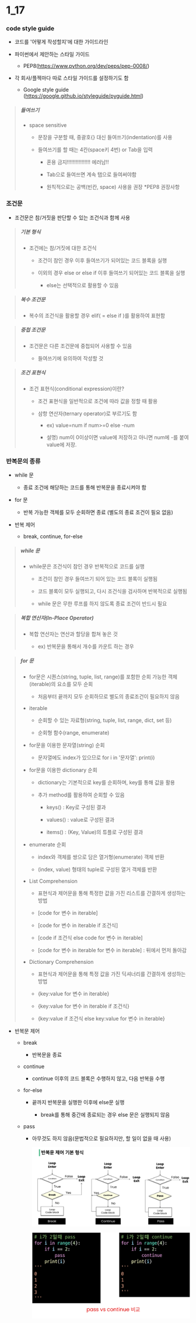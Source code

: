 # 1_17



### code style guide

- 코드를 '어떻게 작성할지'에 대한 가이드라인

- 파이썬에서 제안하는 스타일 가이드
  
  - PEP8(https://www.python.org/dev/peps/pep-0008/)

- 각 회사/플젝마다 따로 스타일 가이드를 설정하기도 함
  
  - Google style guide (https://google.github.io/styleguide/pyguide.html)

> ##### 들여쓰기
> 
> - space sensitive
>   
>   - 문장을 구분할 때, 중괄호{} 대신 들여쓰기(indentation)를 사용
>   
>   - 들여쓰기를 할 때는 4칸(space키 4번) or Tab을 입력
>     
>     - 혼용 금지!!!!!!!!!!!!!!!! 에러남!!
>     
>     - Tab으로 들여쓰면 계속 탭으로 들여써야함
>     
>     - 원칙적으로는 공백(빈칸, space) 사용을 권장 *PEP8 권장사항

### 조건문

- 조건문은 참/거짓을 판단할 수 있는 조건식과 함께 사용

> ##### 기본 형식
> 
> - 조건에는 참/거짓에 대한 조건식
>   
>   - 조건이 참인 경우 이후 들여쓰기가 되어있는 코드 블록을 실행
>   
>   - 이외의 경우 else or else if 이후 들여쓰기 되어있는 코드 블록을 실행
>     
>     - else는 선택적으로 활용할 수 있음

> ##### 복수 조건문
> 
> - 복수의 조건식을 활용할 경우 elif( = else if )를 활용하여 표현함

> ##### 중첩 조건문
> 
> - 조건문은 다른 조건문에 중첩되어 사용할 수 있음
>   
>   - 들여쓰기에 유의하여 작성할 것

> ##### 조건 표현식
> 
> - 조건 표현식(conditional expression)이란?
>   
>   - 조건 표현식을 일반적으로 조건에 따라 값을 정할 때 활용
>   
>   - 삼항 연산자(ternary operator)로 부르기도 함
>     
>     - ex) value=num if num>=0 else -num
>     
>     - 설명) num이 0이상이면 value에 저장하고 아니면 num에 -를 붙여 value에 저장.

### 반복문의 종류

- while 문
  
  - 종료 조건에 해당하는 코드를 통해 반복문을 종료시켜야 함

- for 문
  
  - 반복 가능한 객체를 모두 순회하면 종료 (별도의 종료 조건이 필요 없음)

- 반복 제어
  
  - break, continue, for-else

> ##### while 문
> 
> - while문은 조건식이 참인 경우 반복적으로 코드를 실행
>   
>   - 조건이 참인 경우 들여쓰기 되어 있는 코드 블록이 실행됨
>   
>   - 코드 블록이 모두 실행되고, 다시 조건식을 검사하며 반복적으로 실행됨
>   
>   - while 문은 무한 루프를 하지 않도록 종료 조건이 반드시 필요

> ##### 복합 연산자(In-Place Operator)
> 
> - 복합 연산자는 연산과 할당을 합쳐 놓은 것
>   
>   - ex) 반복문을 통해서 개수를 카운트 하는 경우

> ##### for 문
> 
> - for문은 시퀀스(string, tuple, list, range)를 포함한 순회 가능한 객체(iterable)의 요소를 모두 순회
>   
>   - 처음부터 끝까지 모두 순회하므로 별도의 종료조건이 필요하지 않음
> 
> - iterable
>   
>   - 순회할 수 있는 자료형(string, tuple, list, range, dict, set 등)
>   
>   - 순회형 함수(range, enumerate)
> 
> - for문을 이용한 문자열(string) 순회
>   
>   - 문자열에도 index가 있으므로 for i in '문자열': print(i)
> 
> - for문을 이용한 dictionary 순회
>   
>   - dictionary는 기본적으로 key를 순회하며, key를 통해 값을 활용
>   
>   - 추가 method를 활용하여 순회할 수 있음
>     
>     - keys() : Key로 구성된 결과
>     
>     - values() : value로 구성된 결과
>     
>     - items() : (Key, Value)의 튜플로 구성된 결과
> 
> - enumerate 순회
>   
>   - index와 객체를 쌍으로 담은 열거형(enumerate) 객체 반환
>   
>   - (index, value) 형태의 tuple로 구성된 열거 객체를 반환
> 
> - List Comprehension
>   
>   - 표현식과 제어문을 통해 특정한 값을 가진 리스트를 간결하게 생성하는 방법
>   
>   - [code for 변수 in iterable]
>   
>   - [code for 변수 in iterable if 조건식]
>   
>   - [code if 조건식 else code for 변수 in iterable]
>   
>   - [code for 변수 in iterable for 변수 in iterable] : 뒤에서 먼저 돌아감
> 
> - Dictionary Comprehension
>   
>   - 표현식과 제어문을 통해 특정 값을 가진 딕셔너리를 간결하게 생성하는 방법
>   
>   - {key:value for 변수 in iterable}
>   
>   - {key:value for 변수 in iterable if 조건식}
>   
>   - {key:value if 조건식 else key:value for 변수 in iterable}

- 반복문 제어
  
  - break
    
    - 반복문을 종료
  
  - continue
    
    - continue 이후의 코드 블록은 수행하지 않고, 다음 반복을 수행
  
  - for-else
    
    - 끝까지 반복문을 실행한 이후에 else문 실행
      
      - break를 통해 중간에 종료되는 경우 else 문은 실행되지 않음
  
  - pass
    
    - 아무것도 하지 않음(문법적으로 필요하지만, 할 일이 없을 때 사용)
      
      ![화면 캡처 2023-01-17 094113.png](${hello}_assets/2f141ecbbd82f7e64b186b0d5130e47dc0e4cdc3.png)
      
      ![화면 캡처 2023-01-17 094712.png](${hello}_assets/2f7ab4a810a46da6dee553685b69586b68a16fbf.png)


